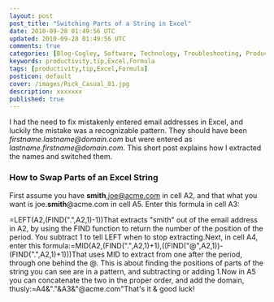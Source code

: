 ```yaml
---           
layout: post
post_title: "Switching Parts of a String in Excel"
date: 2010-09-28 01:49:56 UTC
updated: 2010-09-28 01:49:56 UTC
comments: true
categories: [Blog-Cogley, Software, Technology, Troubleshooting, Productivity, Tips]
keywords: productivity,tip,Excel,Formula
tags: [productivity,tip,Excel,Formula]
posticon: default
cover: /images/Rick_Casual_01.jpg
description: xxxxxxx
published: true
---
```

 


I had the need to fix mistakenly entered email addresses in Excel, and luckily the mistake was a recognizable pattern. They should have been _firstname.lastname@domain.com_ but were entered as _lastname.firstname@domain.com_. This short post explains how I extracted the names and switched them.


### How to Swap Parts of an Excel String



First assume you have **smith**.joe@acme.com in cell A2, and that what you want is joe.**smith**@acme.com in cell A5. Enter this formula in cell A3:




=LEFT(A2,(FIND(".",A2,1)-1))That extracts "smith" out of the email address in A2, by using the FIND function to return the number of the position of the period. You subtract 1 to tell LEFT when to stop extracting.Next, in cell A4, enter this formula:=MID(A2,(FIND(".",A2,1)+1),((FIND("@",A2,1))-(FIND(".",A2,1)+1)))That uses MID to extract from one after the period, through one behind the @. This is about finding the positions of parts of the string you can see are in a pattern, and subtracting or adding 1.Now in A5 you can concatenate the two in the proper order, and add the domain, thusly:=A4&"."&A3&"@acme.com"That's it & good luck!


